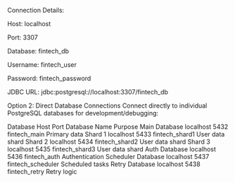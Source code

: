 Connection Details:

Host: localhost

Port: 3307

Database: fintech_db

Username: fintech_user

Password: fintech_password

JDBC URL: jdbc:postgresql://localhost:3307/fintech_db

Option 2: Direct Database Connections
Connect directly to individual PostgreSQL databases for development/debugging:

Database	Host	Port	Database Name	Purpose
Main Database	localhost	5432	fintech_main	Primary data
Shard 1	localhost	5433	fintech_shard1	User data shard
Shard 2	localhost	5434	fintech_shard2	User data shard
Shard 3	localhost	5435	fintech_shard3	User data shard
Auth Database	localhost	5436	fintech_auth	Authentication
Scheduler Database	localhost	5437	fintech_scheduler	Scheduled tasks
Retry Database	localhost	5438	fintech_retry	Retry logic
